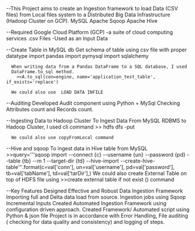 
--This Project aims to create an Ingestion framework to load Data (CSV files) from Local files system to a Distributed Big Data Infrastructure (Hadoop Cluster on GCP).
      MySQL
      Apache Sqoop
      Apache Hive

--Required
      Google Cloud Platform (GCP) -a suite of cloud computing services
      .csv Files -Used as an Input Data

--Create Table in MySQL db
      Get schema of table using csv file with proper datatype
      import pandas 
      import pymysql
      import sqlalchemy 

      When writing data from a Pandas DataFrame to a SQL database, I used 
      DataFrame.to_sql method. 
        >>A.to_sql(con=engine, name='application_test_table', if_exists='replace')

      We could also use  LOAD DATA INFILE

--Auditing
      Developed Audit component using Python + MySql
      Checking Attributes count and Records count.

--Ingesting Data to Hadoop Cluster
      To Ingest Data From MySQL RDBMS to Hadoop Cluster, I used cli command
        >> hdfs dfs -put <Source File from LFS> <Destination on HDFS>

      We could also use copyFromLocal command

--Hive and sqoop 
      To ingest data in Hive table from MySQL
        >>query='''sqoop import  --connect {c} --username {un} --password {pd} --table {tb} --m 1 --target-dir {td} --hive-import --create-hive-table'''.format(c=val['conn'], 
                                                                                                                                                            un=val['username'], 
                                                                                                                                                            pd=val['password'], 
                                                                                                                                                            tb=val['tabName'], 
                                                                                                                                                            td=val['tarDir'],)
      We could also create External Table on top of HDFS file using
        >>create external table if not exist <table name>() command

--Key Features
      Designed Effective and Robust Data Ingestion Framework
      Importing full and Delta data load from source.
      Ingestion jobs using Sqoop Incremental Inputs
      Created Automated Ingestion Framework using configuration driven approach.
      Created Framework/ Automated script using Python & json file
      Project is in accordance with Error Handling, File auditing ( checking for data quality and consistency) and logging of steps.

